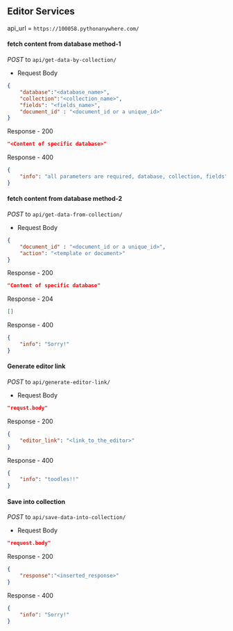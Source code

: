 ## Editor Services 

api_url = `https://100058.pythonanywhere.com/`

#### fetch content from database method-1

*POST* to `api/get-data-by-collection/`
- Request Body
```json
{
    "database":"<database_name>",
    "collection":"<collection_name>",
    "fields": "<fields_name>",
    "document_id" : "<document_id or a unique_id>"
}
```
Response - 200
```json
"<Content of specific database>"
```
Response - 400
```json
{
    "info": "all parameters are required, database, collection, fields"
}
```
#### fetch content from database method-2

*POST* to `api/get-data-from-collection/`
- Request Body
```json
{
    "document_id" : "<document_id or a unique_id>",
    "action": "<template or document>"
}
```
Response - 200
```json
"Content of specific database"
```
Response - 204
```json
[]
```
Response - 400
```json
{
    "info": "Sorry!"
}
```
#### Generate editor link
*POST* to `api/generate-editor-link/`
- Request Body
```json
"requst.body"
```
Response - 200
```json
{
    "editor_link": "<link_to_the_editor>"
}
```
Response - 400
```json
{
    "info": "toodles!!"
}
```
#### Save into collection
*POST* to `api/save-data-into-collection/`
- Request Body
```json
"request.body"
```
Response - 200
```json
{
    "response":"<inserted_response>"
}
```
Response - 400
```json
{
    "info": "Sorry!"
}
```


